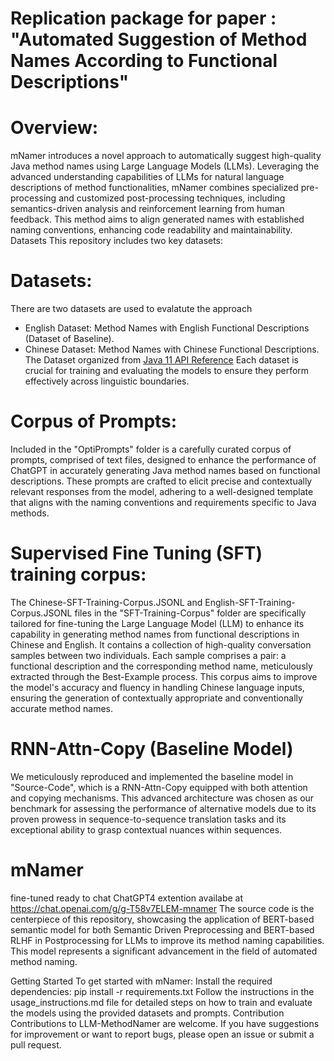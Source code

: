 # Replication package for paper : "Automated Suggestion of Method Names According to Functional Descriptions"

# Overview:
mNamer introduces a novel approach to automatically suggest high-quality Java method names using Large Language Models (LLMs). Leveraging the advanced understanding capabilities of LLMs for natural language descriptions of method functionalities, mNamer combines specialized pre-processing and customized post-processing techniques, including semantics-driven analysis and reinforcement learning from human feedback. This method aims to align generated names with established naming conventions, enhancing code readability and maintainability.
Datasets
This repository includes two key datasets:
# Datasets:
There are two datasets are used to evalatute the approach
- English Dataset: Method Names with English Functional Descriptions (Dataset of Baseline).
- Chinese Dataset: Method Names with Chinese Functional Descriptions. The Dataset organized from [Java 11 API Reference](https://www.apiref.com/java11-zh/java.base/module-summary.html)
Each dataset is crucial for training and evaluating the models to ensure they perform effectively across linguistic boundaries.
# Corpus of Prompts: 
Included in the "OptiPrompts" folder is a carefully curated corpus of prompts, comprised of text files, designed to enhance the performance of ChatGPT in accurately generating Java method names based on functional descriptions. These prompts are crafted to elicit precise and contextually relevant responses from the model, adhering to a well-designed template that aligns with the naming conventions and requirements specific to Java methods.
# Supervised Fine Tuning (SFT) training corpus:
The Chinese-SFT-Training-Corpus.JSONL and English-SFT-Training-Corpus.JSONL files in the "SFT-Training-Corpus" folder are specifically tailored for fine-tuning the Large Language Model (LLM) to enhance its capability in generating method names from functional descriptions in Chinese and English. It contains a collection of high-quality conversation samples between two individuals. Each sample comprises a pair: a functional description and the corresponding method name, meticulously extracted through the Best-Example process. This corpus aims to improve the model's accuracy and fluency in handling Chinese language inputs, ensuring the generation of contextually appropriate and conventionally accurate method names.
# RNN-Attn-Copy (Baseline Model)
We meticulously reproduced and implemented the baseline model in "Source-Code", which is a RNN-Attn-Copy equipped with both attention and copying mechanisms. This advanced architecture was chosen as our benchmark for assessing the performance of alternative models due to its proven prowess in sequence-to-sequence translation tasks and its exceptional ability to grasp contextual nuances within sequences.
# mNamer
fine-tuned ready to chat ChatGPT4 extention availabe at https://chat.openai.com/g/g-T58v7ELEM-mnamer
The source code is the centerpiece of this repository, showcasing the application of BERT-based semantic model for both Semantic Driven Preprocessing and BERT-based RLHF in Postprocessing for LLMs to improve its method naming capabilities. This model represents a significant advancement in the field of automated method naming.

Getting Started
To get started with mNamer:
Install the required dependencies: pip install -r requirements.txt
Follow the instructions in the usage_instructions.md file for detailed steps on how to train and evaluate the models using the provided datasets and prompts.
Contribution
Contributions to LLM-MethodNamer are welcome. If you have suggestions for improvement or want to report bugs, please open an issue or submit a pull request.

